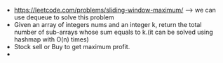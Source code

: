 * https://leetcode.com/problems/sliding-window-maximum/ --> we can use dequeue to solve this problem
* Given an array of integers nums and an integer k, return the total number of sub-arrays whose sum equals to k.(it can be solved using hashmap with O(n) times)
* Stock sell or Buy to get maximum profit.
* 
